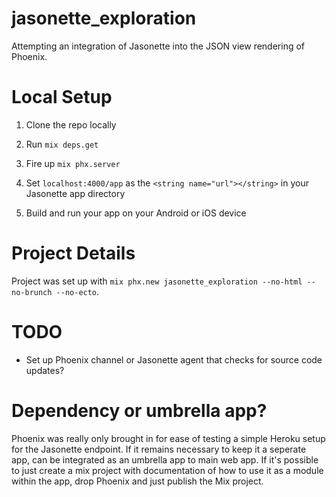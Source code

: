 # jasonette_exploration

Attempting an integration of Jasonette into the JSON view rendering of Phoenix.

# Local Setup

1. Clone the repo locally

2. Run `mix deps.get`

3. Fire up `mix phx.server`

4. Set `localhost:4000/app` as the `<string name="url"></string>` in your Jasonette app directory

5. Build and run your app on your Android or iOS device

# Project Details

Project was set up with `mix phx.new jasonette_exploration --no-html --no-brunch --no-ecto`.

# TODO

- Set up Phoenix channel or Jasonette agent that checks for source code updates?

# Dependency or umbrella app?

 Phoenix was really only brought in for ease of testing a simple Heroku setup for the Jasonette endpoint. If it remains necessary to keep it a seperate app, can be integrated as an umbrella app to main web app. If it's possible to just create a mix project with documentation of how to use it as a module within the app, drop Phoenix and just publish the Mix project.